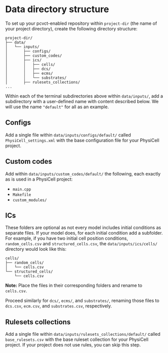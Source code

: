 # Data directory structure

To set up your pcvct-enabled repository within `project-dir` (the name of your project directory), create the following directory structure:

```
project-dir/
├── data/
│   └── inputs/
│       ├── configs/
│       ├── custom_codes/
│       ├── ics/
│       │   ├── cells/
│       │   ├── dcs/
│       │   ├── ecms/
│       │   └── substrates/
│       ├── rulesets_collections/
...
```

Within each of the terminal subdirectories above within `data/inputs/`, add a subdirectory with a user-defined name with content described below.
We will use the name `"default"` for all as an example.

## Configs

Add a single file within `data/inputs/configs/default/` called `PhysiCell_settings.xml` with the base configuration file for your PhysiCell project.

## Custom codes

Add within `data/inputs/custom_codes/default/` the following, each exactly as is used in a PhysiCell project:
- `main.cpp`
- `Makefile`
- `custom_modules/`

## ICs

These folders are optional as not every model includes initial conditions as separate files.
If your model does, for each initial condition add a subfolder.
For example, if you have two initial cell position conditions, `random_cells.csv` and `structured_cells.csv`, the `data/inputs/ics/cells/` directory would look like this:
```
cells/
├── random_cells/
│   └── cells.csv
└── structured_cells/
    └── cells.csv
```
**Note:** Place the files in their corresponding folders and rename to `cells.csv`.

Proceed similarly for `dcs/`, `ecms/`, and `substrates/`, renaming those files to `dcs.csv`, `ecm.csv`, and `substrates.csv`, respectively.

## Rulesets collections

Add a single file within `data/inputs/rulesets_collections/default/` called `base_rulesets.csv` with the base ruleset collection for your PhysiCell project.
If your project does not use rules, you can skip this step.